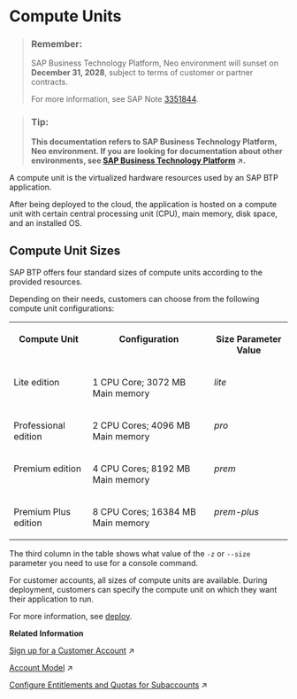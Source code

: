 <!-- loio7612fbaf711e1014839a8273b0e91070 -->

# Compute Units

> ### Remember:  
> SAP Business Technology Platform, Neo environment will sunset on **December 31, 2028**, subject to terms of customer or partner contracts.
> 
> For more information, see SAP Note [3351844](https://launchpad.support.sap.com/#/notes/3351844).

> ### Tip:  
> **This documentation refers to SAP Business Technology Platform, Neo environment. If you are looking for documentation about other environments, see [SAP Business Technology Platform](https://help.sap.com/viewer/65de2977205c403bbc107264b8eccf4b/Cloud/en-US/6a2c1ab5a31b4ed9a2ce17a5329e1dd8.html "SAP Business Technology Platform (SAP BTP) is an integrated offering comprised of four technology portfolios: database and data management, application development and integration, analytics, and intelligent technologies. The platform offers users the ability to turn data into business value, compose end-to-end business processes, and build and extend SAP applications quickly.") :arrow_upper_right:.**



A compute unit is the virtualized hardware resources used by an SAP BTP application.

After being deployed to the cloud, the application is hosted on a compute unit with certain central processing unit \(CPU\), main memory, disk space, and an installed OS.



<a name="loio7612fbaf711e1014839a8273b0e91070__section_EBE262EA90354403B5B61132C06C6AA2"/>

## Compute Unit Sizes

SAP BTP offers four standard sizes of compute units according to the provided resources.

Depending on their needs, customers can choose from the following compute unit configurations:


<table>
<tr>
<th valign="top">

Compute Unit



</th>
<th valign="top">

Configuration



</th>
<th valign="top">

Size Parameter Value



</th>
</tr>
<tr>
<td valign="top">

Lite edition



</td>
<td valign="top">

1 CPU Core; 3072 MB Main memory



</td>
<td valign="top">

*lite* 



</td>
</tr>
<tr>
<td valign="top">

Professional edition



</td>
<td valign="top">

2 CPU Cores; 4096 MB Main memory



</td>
<td valign="top">

*pro* 



</td>
</tr>
<tr>
<td valign="top">

Premium edition



</td>
<td valign="top">

4 CPU Cores; 8192 MB Main memory



</td>
<td valign="top">

*prem* 



</td>
</tr>
<tr>
<td valign="top">

Premium Plus edition



</td>
<td valign="top">

8 CPU Cores; 16384 MB Main memory



</td>
<td valign="top">

*prem-plus* 



</td>
</tr>
</table>

The third column in the table shows what value of the `-z` or `--size` parameter you need to use for a console command.

For customer accounts, all sizes of compute units are available. During deployment, customers can specify the compute unit on which they want their application to run.

For more information, see [deploy](../50-administration-and-ops-neo/deploy-937db4f.md).

**Related Information**  


[Sign up for a Customer Account](https://help.sap.com/viewer/65de2977205c403bbc107264b8eccf4b/Cloud/en-US/d61c2819034b48e68145c45c36acba6e.html#loioa71a081b39e343e097046bf487f57af3 "A customer account is an enterprise account that allows you to host productive, business-critical applications with 24x7 support.") :arrow_upper_right:

[Account Model](https://help.sap.com/viewer/65de2977205c403bbc107264b8eccf4b/Cloud/en-US/8ed4a705efa0431b910056c0acdbf377.html#loio8ed4a705efa0431b910056c0acdbf377 "Learn more about the different types of accounts on SAP BTP and how they relate to each other.") :arrow_upper_right:

[Configure Entitlements and Quotas for Subaccounts](https://help.sap.com/viewer/65de2977205c403bbc107264b8eccf4b/Cloud/en-US/5ba357b4fa1e4de4b9fcc4ae771609da.html "Assign entitlements to subaccounts by adding service plans and distribute the quotas available in your global account to your subaccounts using the SAP BTP cockpit.") :arrow_upper_right:


